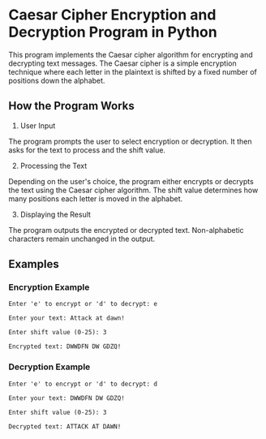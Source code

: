 # Caesar Cipher Encryption and Decryption Program in Python 

This program implements the Caesar cipher algorithm for encrypting and decrypting text messages. 
The Caesar cipher is a simple encryption technique where each letter in the plaintext is shifted 
by a fixed number of positions down the alphabet.

## How the Program Works
1. User Input

The program prompts the user to select encryption or decryption.
It then asks for the text to process and the shift value.

2. Processing the Text

Depending on the user's choice, the program either encrypts or decrypts the text using the Caesar cipher algorithm.
The shift value determines how many positions each letter is moved in the alphabet.

3. Displaying the Result

The program outputs the encrypted or decrypted text.
Non-alphabetic characters remain unchanged in the output.

## Examples 

### Encryption Example 

`Enter 'e' to encrypt or 'd' to decrypt: e`

`Enter your text: Attack at dawn!`

`Enter shift value (0-25): 3`

`Encrypted text: DWWDFN DW GDZQ!`

### Decryption Example
`Enter 'e' to encrypt or 'd' to decrypt: d`

`Enter your text: DWWDFN DW GDZQ!`

`Enter shift value (0-25): 3`

`Decrypted text: ATTACK AT DAWN!`
